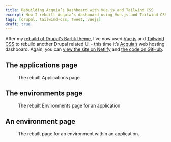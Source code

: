 ```yaml
---
title: Rebuilding Acquia’s Dashboard with Vue.js and Tailwind CSS
excerpt: How I rebuilt Acquia’s dashboard using Vue.js and Tailwind CSS.
tags: [drupal, tailwind-css, tweet, vuejs]
draft: true
---
```

After my [rebuild of Drupal’s Bartik theme](/blog/rebuilding-bartik-with-vuejs-tailwind-css), I’ve now used [Vue.js][vue] and [Tailwind CSS][tailwind] to rebuild another Drupal related UI - this time it’s [Acquia’s](https://www.acquia.com) web hosting dashboard. Again, you can [view the site on Netlify][netlify] and [the code on GitHub][github].

## The applications page

<figure>
  <img src="/images/blog/rebuilding-acquia-vue-tailwind/1-applications.png" alt="" class="border border-grey-light p-2">
  <figcaption>The rebuilt Applications page.</figcaption>
</figure>

## The environments page

<figure>
  <img src="/images/blog/rebuilding-acquia-vue-tailwind/2-environments.png" alt="" class="border border-grey-light p-2">
  <figcaption>The rebuilt Environments page for an application.</figcaption>
</figure>

## An environment page

<figure>
  <img src="/images/blog/rebuilding-acquia-vue-tailwind/3-environment.png" alt="" class="border border-grey-light p-2">
  <figcaption>The rebuilt page for an environment within an application.</figcaption>
</figure>

[github]: https://github.com/opdavies/rebuilding-acquia
[netlify]: https://rebuilding-acquia.netlify.com
[tailwind]: https://tailwindcss.com
[vue]: https://vuejs.org
